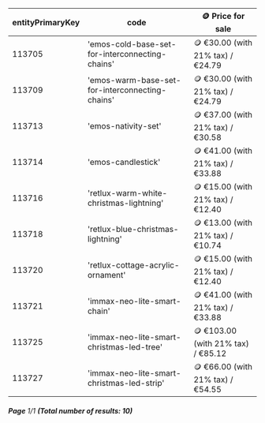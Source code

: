 | entityPrimaryKey | code                                            | 🪙 Price for sale                  |
| ---------------- | ----------------------------------------------- | ---------------------------------- |
| 113705           | 'emos-cold-base-set-for-interconnecting-chains' | 🪙 €30.00 (with 21% tax) / €24.79  |
| 113709           | 'emos-warm-base-set-for-interconnecting-chains' | 🪙 €30.00 (with 21% tax) / €24.79  |
| 113713           | 'emos-nativity-set'                             | 🪙 €37.00 (with 21% tax) / €30.58  |
| 113714           | 'emos-candlestick'                              | 🪙 €41.00 (with 21% tax) / €33.88  |
| 113716           | 'retlux-warm-white-christmas-lightning'         | 🪙 €15.00 (with 21% tax) / €12.40  |
| 113718           | 'retlux-blue-christmas-lightning'               | 🪙 €13.00 (with 21% tax) / €10.74  |
| 113720           | 'retlux-cottage-acrylic-ornament'               | 🪙 €15.00 (with 21% tax) / €12.40  |
| 113721           | 'immax-neo-lite-smart-chain'                    | 🪙 €41.00 (with 21% tax) / €33.88  |
| 113725           | 'immax-neo-lite-smart-christmas-led-tree'       | 🪙 €103.00 (with 21% tax) / €85.12 |
| 113727           | 'immax-neo-lite-smart-christmas-led-strip'      | 🪙 €66.00 (with 21% tax) / €54.55  |

###### **Page** 1/1 **(Total number of results: 10)**